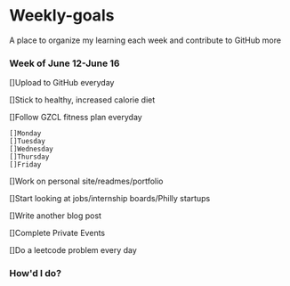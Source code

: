 # Weekly-goals
A place to organize my learning each week and contribute to GitHub more

### Week of June 12-June 16

[]Upload to GitHub everyday

[]Stick to healthy, increased calorie diet

[]Follow GZCL fitness plan everyday

    []Monday
    []Tuesday
    []Wednesday
    []Thursday
    []Friday

[]Work on personal site/readmes/portfolio

[]Start looking at jobs/internship boards/Philly startups

[]Write another blog post

[]Complete Private Events

[]Do a leetcode problem every day

### How'd I do?

